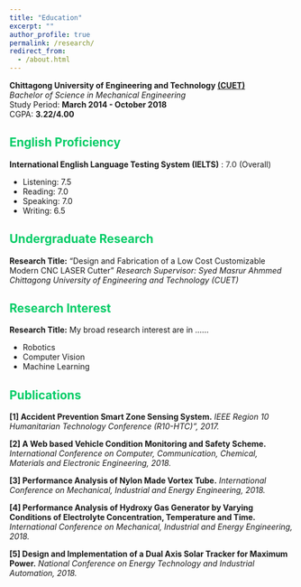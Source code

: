 ```yaml
---
title: "Education"
excerpt: ""
author_profile: true
permalink: /research/
redirect_from: 
  - /about.html
---
```


**Chittagong University of Engineering and Technology [(CUET)](https://www.cuet.ac.bd/dept/me)**   
*Bachelor of Science in Mechanical Engineering*   
Study Period: <b>March 2014 - October 2018</b>   
CGPA: <b>3.22/4.00</b>  

## <font color="#00cc66"> English Proficiency</font>

**International English Language Testing System (IELTS)** : <b><font color= "#737373" >7.0</font></b> (Overall)
  * Listening: 7.5
  * Reading: 7.0
  * Speaking: 7.0
  * Writing:  6.5

## <font color="#00cc66"> Undergraduate Research </font>

**Research Title:**   “Design and Fabrication of a Low Cost Customizable Modern CNC LASER Cutter”
*Research Supervisor: Syed Masrur Ahmmed*
*Chittagong University of Engineering and Technology (CUET)*



## <font color="#00cc66"> Research Interest</font>

**Research Title:** 
My broad research interest are in ......

 * Robotics
 * Computer Vision
 * Machine Learning
  

## <font color="#00cc66"> Publications </font>  
 
**[1] Accident Prevention Smart Zone Sensing System.**
*IEEE Region 10 Humanitarian Technology Conference (R10-HTC)”, 2017.* 

**[2] A Web based Vehicle Condition Monitoring and Safety Scheme.**
*International Conference on Computer, Communication, Chemical, Materials and Electronic Engineering, 2018.*

**[3] Performance Analysis of Nylon Made Vortex Tube.**
*International Conference on Mechanical, Industrial and Energy Engineering, 2018.*

**[4] Performance Analysis of Hydroxy Gas Generator by Varying Conditions of Electrolyte Concentration, Temperature and Time.**
*International Conference on Mechanical, Industrial and Energy Engineering, 2018.*

**[5] Design and Implementation of a Dual Axis Solar Tracker for Maximum Power.**
*National Conference on Energy Technology and Industrial Automation, 2018.*

 
